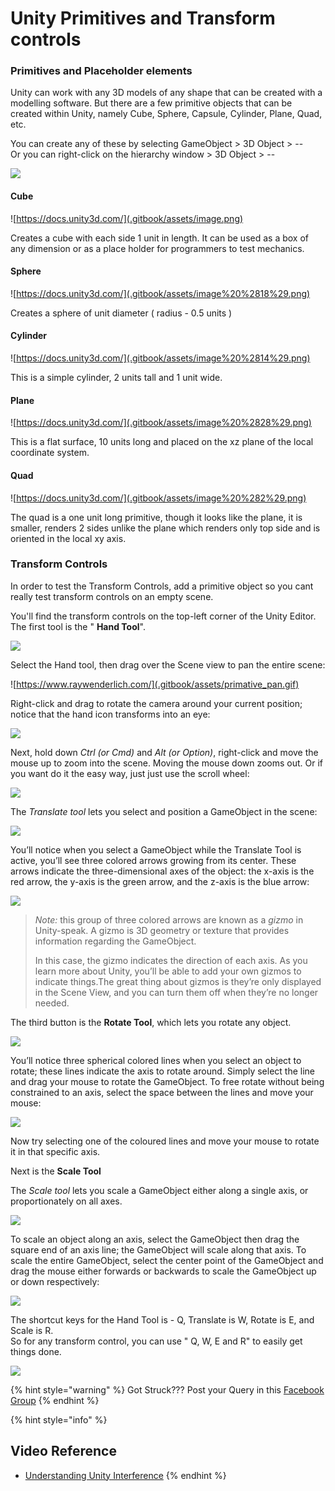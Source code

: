 # Unity Primitives and Transform controls

### Primitives and Placeholder elements

Unity can work with any 3D models of any shape that can be created with a modelling software. But there are a few  primitive objects that can be created within Unity, namely Cube, Sphere, Capsule, Cylinder, Plane, Quad, etc. 

You can create any of these by selecting GameObject &gt; 3D Object &gt; --  
Or you can right-click on the hierarchy window &gt; 3D Object &gt; --

![](.gitbook/assets/18.jpg)

#### Cube

![https://docs.unity3d.com/](.gitbook/assets/image.png)

Creates a cube with each side 1 unit in length. It can be used as a box of any dimension or as a place holder for programmers to test mechanics.

#### Sphere

![https://docs.unity3d.com/](.gitbook/assets/image%20%2818%29.png)

Creates a sphere of unit diameter \( radius - 0.5 units \)

#### Cylinder

![https://docs.unity3d.com/](.gitbook/assets/image%20%2814%29.png)

This is a simple cylinder, 2 units tall and 1 unit wide.

#### Plane

![https://docs.unity3d.com/](.gitbook/assets/image%20%2828%29.png)

This is a flat surface, 10 units long and placed on the xz plane of the local coordinate system.

#### Quad

![https://docs.unity3d.com/](.gitbook/assets/image%20%282%29.png)

The quad is a one unit long primitive, though it looks like the plane, it is smaller, renders 2 sides unlike the plane which renders only top side and is oriented in the local xy axis.

### Transform Controls

In order to test the Transform Controls, add a primitive object so you cant really test transform controls on an empty scene. 

You'll find the transform controls on the top-left corner of the Unity Editor. The first tool is the " **Hand Tool**".

![](.gitbook/assets/19.jpg)

Select the Hand tool, then drag over the Scene view to pan the entire scene:

![https://www.raywenderlich.com/](.gitbook/assets/primative_pan.gif)

Right-click and drag to rotate the camera around your current position; notice that the hand icon transforms into an eye:

![](.gitbook/assets/primative_rotate_scene.gif)

Next, hold down _Ctrl \(or Cmd\)_ and _Alt \(or Option\)_, right-click and move the mouse up to zoom into the scene. Moving the mouse down zooms out. Or if you want do it the easy way, just just use the scroll wheel:

![](.gitbook/assets/primative_zoom.gif)

 The _Translate tool_ lets you select and position a GameObject in the scene:

![](.gitbook/assets/20.jpg)

 You’ll notice when you select a GameObject while the Translate Tool is active, you’ll see three colored arrows growing from its center. These arrows indicate the three-dimensional axes of the object: the x-axis is the red arrow, the y-axis is the green arrow, and the z-axis is the blue arrow:

![](.gitbook/assets/primative_transform.gif)

> _Note:_ this group of three colored arrows are known as a _gizmo_ in Unity-speak. A gizmo is 3D geometry or texture that provides information regarding the GameObject.
>
> In this case, the gizmo indicates the direction of each axis. As you learn more about Unity, you’ll be able to add your own gizmos to indicate things.The great thing about gizmos is they’re only displayed in the Scene View, and you can turn them off when they’re no longer needed.

 The third button is the **Rotate Tool**, which lets you rotate any object.

![](.gitbook/assets/21.jpg)

 You’ll notice three spherical colored lines when you select an object to rotate; these lines indicate the axis to rotate around. Simply select the line and drag your mouse to rotate the GameObject. To free rotate without being constrained to an axis, select the space between the lines and move your mouse:

![](.gitbook/assets/primative_rotate.gif)

Now try selecting one of the coloured lines and move your mouse to rotate it in that specific axis.

Next is the **Scale Tool**

The _Scale tool_ lets you scale a GameObject either along a single axis, or proportionately on all axes.

![](.gitbook/assets/22.jpg)

 To scale an object along an axis, select the GameObject then drag the square end of an axis line; the GameObject will scale along that axis. To scale the entire GameObject, select the center point of the GameObject and drag the mouse either forwards or backwards to scale the GameObject up or down respectively:

![](.gitbook/assets/primative_scale.gif)

The shortcut keys for the Hand Tool is - Q, Translate is W, Rotate is E, and Scale is R.   
So for any transform control, you can use " Q, W, E and R" to easily get things done.

![](.gitbook/assets/image%20%2819%29.png)



{% hint style="warning" %}
Got Struck??? Post your Query in this [Facebook Group](https://www.facebook.com/groups/soi.vr/)
{% endhint %}



{% hint style="info" %}
## Video Reference

* [Understanding Unity Interference](https://www.youtube.com/watch?v=z92ZfYEyojI) 
{% endhint %}

